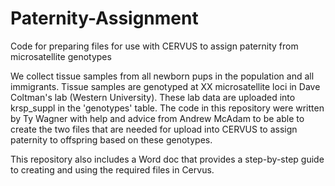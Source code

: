 # Paternity-Assignment
Code for preparing files for use with CERVUS to assign paternity from microsatellite genotypes

We collect tissue samples from all newborn pups in the population and all immigrants.  Tissue samples are genotyped at XX microsatellite loci in Dave Coltman's lab (Western University).  These lab data are uploaded into krsp_suppl in the 'genotypes' table.  The code in this repository were written by Ty Wagner with help and advice from Andrew McAdam to be able to create the two files that are needed for upload into CERVUS to assign paternity to offspring based on these genotypes.

This repository also includes a Word doc that provides a step-by-step guide to creating and using the required files in Cervus.
